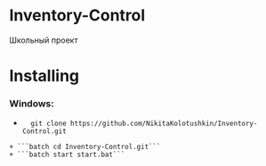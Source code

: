 # Inventory-Control
Школьный проект

# Installing
### Windows:

+ ```batch 
	git clone https://github.com/NikitaKolotushkin/Inventory-Control.git 
```
+ ```batch cd Inventory-Control.git```
+ ```batch start start.bat```
